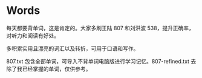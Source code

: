 # Words

每天都要背单词，这是肯定的。大家多刷王陆 807 和刘洪波 538，提升正确率，对听力和阅读有好处。

多积累实用且漂亮的词汇以及转折，可用于口语和写作。

807.txt 包含全部单词，可导入不背单词电脑版进行学习记忆。807-refined.txt 去除了我已经掌握的单词，仅供参考。

